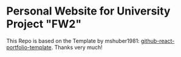 # Personal Website for University Project "FW2"

This Repo is based on the Template by mshuber1981: [github-react-portfolio-template](https://github.com/mshuber1981/github-react-portfolio-template). Thanks very much!